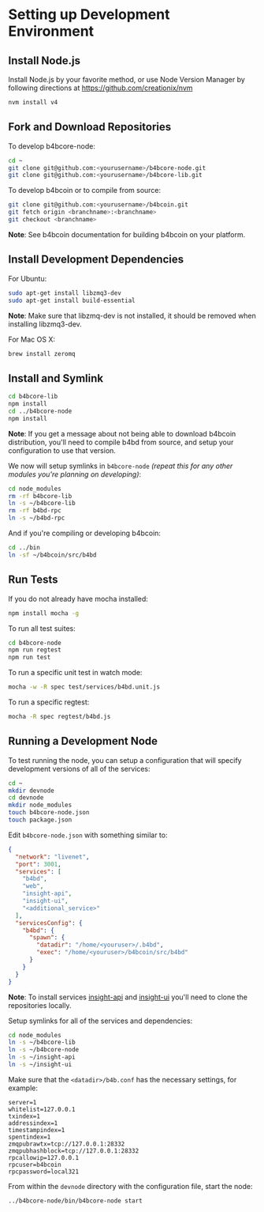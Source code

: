 # Setting up Development Environment

## Install Node.js

Install Node.js by your favorite method, or use Node Version Manager by following directions at https://github.com/creationix/nvm

```bash
nvm install v4
```

## Fork and Download Repositories

To develop b4bcore-node:

```bash
cd ~
git clone git@github.com:<yourusername>/b4bcore-node.git
git clone git@github.com:<yourusername>/b4bcore-lib.git
```

To develop b4bcoin or to compile from source:

```bash
git clone git@github.com:<yourusername>/b4bcoin.git
git fetch origin <branchname>:<branchname>
git checkout <branchname>
```
**Note**: See b4bcoin documentation for building b4bcoin on your platform.


## Install Development Dependencies

For Ubuntu:
```bash
sudo apt-get install libzmq3-dev
sudo apt-get install build-essential
```
**Note**: Make sure that libzmq-dev is not installed, it should be removed when installing libzmq3-dev.


For Mac OS X:
```bash
brew install zeromq
```

## Install and Symlink

```bash
cd b4bcore-lib
npm install
cd ../b4bcore-node
npm install
```
**Note**: If you get a message about not being able to download b4bcoin distribution, you'll need to compile b4bd from source, and setup your configuration to use that version.


We now will setup symlinks in `b4bcore-node` *(repeat this for any other modules you're planning on developing)*:
```bash
cd node_modules
rm -rf b4bcore-lib
ln -s ~/b4bcore-lib
rm -rf b4bd-rpc
ln -s ~/b4bd-rpc
```

And if you're compiling or developing b4bcoin:
```bash
cd ../bin
ln -sf ~/b4bcoin/src/b4bd
```

## Run Tests

If you do not already have mocha installed:
```bash
npm install mocha -g
```

To run all test suites:
```bash
cd b4bcore-node
npm run regtest
npm run test
```

To run a specific unit test in watch mode:
```bash
mocha -w -R spec test/services/b4bd.unit.js
```

To run a specific regtest:
```bash
mocha -R spec regtest/b4bd.js
```

## Running a Development Node

To test running the node, you can setup a configuration that will specify development versions of all of the services:

```bash
cd ~
mkdir devnode
cd devnode
mkdir node_modules
touch b4bcore-node.json
touch package.json
```

Edit `b4bcore-node.json` with something similar to:
```json
{
  "network": "livenet",
  "port": 3001,
  "services": [
    "b4bd",
    "web",
    "insight-api",
    "insight-ui",
    "<additional_service>"
  ],
  "servicesConfig": {
    "b4bd": {
      "spawn": {
        "datadir": "/home/<youruser>/.b4bd",
        "exec": "/home/<youruser>/b4bcoin/src/b4bd"
      }
    }
  }
}
```

**Note**: To install services [insight-api](https://github.com/B4Bcoin/insight-api) and [insight-ui](https://github.com/B4Bcoin/insight-ui) you'll need to clone the repositories locally.

Setup symlinks for all of the services and dependencies:

```bash
cd node_modules
ln -s ~/b4bcore-lib
ln -s ~/b4bcore-node
ln -s ~/insight-api
ln -s ~/insight-ui
```

Make sure that the `<datadir>/b4b.conf` has the necessary settings, for example:
```
server=1
whitelist=127.0.0.1
txindex=1
addressindex=1
timestampindex=1
spentindex=1
zmqpubrawtx=tcp://127.0.0.1:28332
zmqpubhashblock=tcp://127.0.0.1:28332
rpcallowip=127.0.0.1
rpcuser=b4bcoin
rpcpassword=local321
```

From within the `devnode` directory with the configuration file, start the node:
```bash
../b4bcore-node/bin/b4bcore-node start
```
